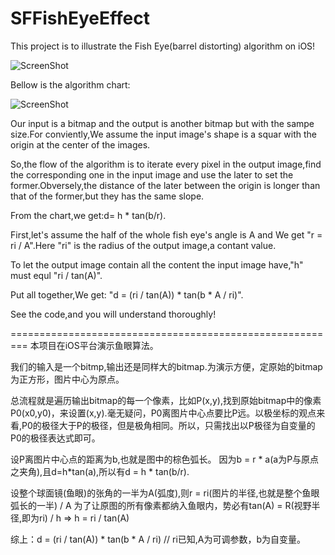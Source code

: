 SFFishEyeEffect
===============

This project is to illustrate the Fish Eye(barrel distorting) algorithm on iOS!

![ScreenShot](http://ww3.sinaimg.cn/mw690/5d84b24ajw1e66jgvm2cfj20hs0vkwif.jpg)

Bellow is the algorithm chart:

![ScreenShot](https://raw.github.com/JagieChen/SFFishEyeEffect/master/algorithm_chart.jpg)

Our input is a bitmap and the output is another bitmap but with the sampe size.For conviently,We assume the 
input image's shape is a squar with the origin at the center of the images. 

So,the flow of the algorithm is to iterate every pixel in the output image,find the corresponding one in the input image and use the later to set the former.Obversely,the distance of the later between the origin is longer than that of the former,but they has the same slope.

From the chart,we get:d= h * tan(b/r).

First,let's assume the half of the whole fish eye's angle is A and We get "r = ri / A".Here "ri" is the radius of the output image,a contant value.

To let the output image contain all the content the input image have,"h" must equl "ri / tan(A)".

Put all together,We get: "d = (ri / tan(A)) * tan(b * A / ri)".

See the code,and you will understand thoroughly!


=========================================================
本项目在iOS平台演示鱼眼算法。

我们的输入是一个bitmp,输出还是同样大的bitmap.为演示方便，定原始的bitmap为正方形，图片中心为原点。

总流程就是遍历输出bitmap的每一个像素，比如P(x,y),找到原始bitmap中的像素P0(x0,y0)，来设置(x,y).毫无疑问，P0离图片中心点要比P远。以极坐标的观点来看,P0的极径大于P的极径，但是极角相同。所以，只需找出以P极径为自变量的P0的极径表达式即可。
    
设P离图片中心点的距离为b,也就是图中的棕色弧长。
因为b = r * a(a为P与原点之夹角),且d=h*tan(a),所以有d = h * tan(b/r).
    
设整个球面镜(鱼眼)的张角的一半为A(弧度),则r = ri(图片的半径,也就是整个鱼眼弧长的一半) / A
为了让原图的所有像素都纳入鱼眼内，势必有tan(A) = R(视野半径,即为ri) / h => h = ri / tan(A)
    
综上：d = (ri / tan(A)) * tan(b * A / ri) // ri已知,A为可调参数，b为自变量。
    
    
    
    